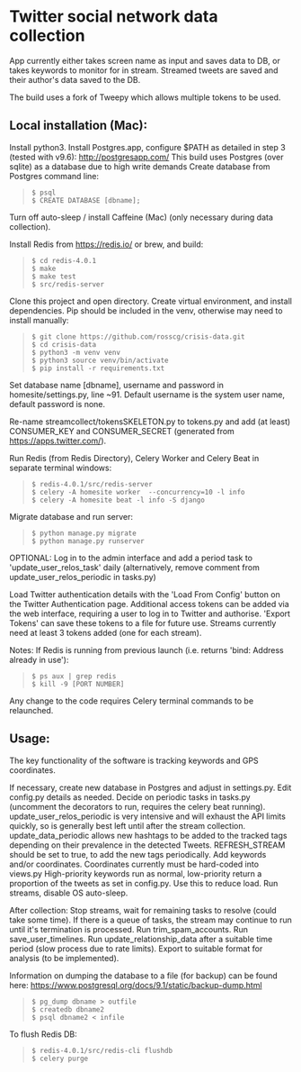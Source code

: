 Twitter social network data collection
==================================

App currently either takes screen name as input and saves data to DB, or takes
keywords to monitor for in stream. Streamed tweets are saved and their author's
data saved to the DB.

The build uses a fork of Tweepy which allows multiple tokens to be used.



Local installation (Mac):
------------
Install python3.
Install Postgres.app, configure $PATH as detailed in step 3 (tested with v9.6): http://postgresapp.com/
This build uses Postgres (over sqlite) as a database due to high write demands
Create database from Postgres command line:

> ```
> $ psql
> $ CREATE DATABASE [dbname];
> ```

Turn off auto-sleep / install Caffeine (Mac) (only necessary during data collection).

Install Redis from https://redis.io/ or brew, and build:

> ```
> $ cd redis-4.0.1
> $ make
> $ make test
> $ src/redis-server
> ```

Clone this project and open directory. Create virtual environment, and install dependencies. Pip should be included in the venv, otherwise may need to install manually:

> ```
> $ git clone https://github.com/rosscg/crisis-data.git
> $ cd crisis-data
> $ python3 -m venv venv
> $ python3 source venv/bin/activate
> $ pip install -r requirements.txt
> ```

Set database name [dbname], username and password in homesite/settings.py, line ~91.
Default username is the system user name, default password is none.

Re-name streamcollect/tokensSKELETON.py to tokens.py and add (at least) CONSUMER_KEY and CONSUMER_SECRET (generated from https://apps.twitter.com/).

Run Redis (from Redis Directory), Celery Worker and Celery Beat in separate terminal windows:

> ```
> $ redis-4.0.1/src/redis-server
> $ celery -A homesite worker  --concurrency=10 -l info
> $ celery -A homesite beat -l info -S django
> ```

Migrate database and run server:
> ```
> $ python manage.py migrate
> $ python manage.py runserver
> ```

  OPTIONAL: Log in to the admin interface and add a period task to 'update_user_relos_task' daily (alternatively, remove comment from update_user_relos_periodic in tasks.py)

Load Twitter authentication details with the 'Load From Config' button on the Twitter Authentication page.
Additional access tokens can be added via the web interface, requiring a user to log in to Twitter and authorise. 'Export Tokens' can save these tokens to a file for future use.
Streams currently need at least 3 tokens added (one for each stream).

Notes:
If Redis is running from previous launch (i.e. returns 'bind: Address already in use'):
> ```
> $ ps aux | grep redis
> $ kill -9 [PORT NUMBER]
> ```

Any change to the code requires Celery terminal commands to be relaunched.


Usage:
------------
The key functionality of the software is tracking keywords and GPS coordinates.

If necessary, create new database in Postgres and adjust in settings.py.
Edit config.py details as needed.
Decide on periodic tasks in tasks.py (uncomment the decorators to run, requires the celery beat running).
  update_user_relos_periodic is very intensive and will exhaust the API limits quickly, so is generally best left until after the stream collection.
  update_data_periodic allows new hashtags to be added to the tracked tags depending on their prevalence in the detected Tweets. REFRESH_STREAM should be set to true, to add the new tags periodically.
Add keywords and/or coordinates. Coordinates currently must be hard-coded into views.py
High-priority keywords run as normal, low-priority return a proportion of the tweets as set in config.py. Use this to reduce load.
Run streams, disable OS auto-sleep.

After collection:
  Stop streams, wait for remaining tasks to resolve (could take some time). If there is a queue of tasks, the stream may continue to run until it's termination is processed.
  Run trim_spam_accounts.
  Run save_user_timelines.
  Run update_relationship_data after a suitable time period (slow process due to rate limits).
  Export to suitable format for analysis (to be implemented).

Information on dumping the database to a file (for backup) can be found here:
https://www.postgresql.org/docs/9.1/static/backup-dump.html

> ```
> $ pg_dump dbname > outfile
> $ createdb dbname2
> $ psql dbname2 < infile
> ```

To flush Redis DB:
> ```
> $ redis-4.0.1/src/redis-cli flushdb
> $ celery purge
> ```
